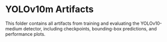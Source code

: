 # YOLOv10m Artifacts

This folder contains all artifacts from training and evaluating the YOLOv10-medium detector, including checkpoints, bounding-box predictions, and performance plots.
